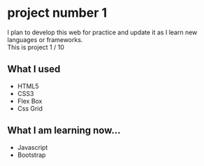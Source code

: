 # project number 1
I plan to develop this web for practice and update it as I learn new languages ​​or frameworks. <br>
This is project 1 / 10

## What I used
- HTML5
- CSS3
- Flex Box
- Css Grid

## What I am learning now...
- Javascript 
- Bootstrap
